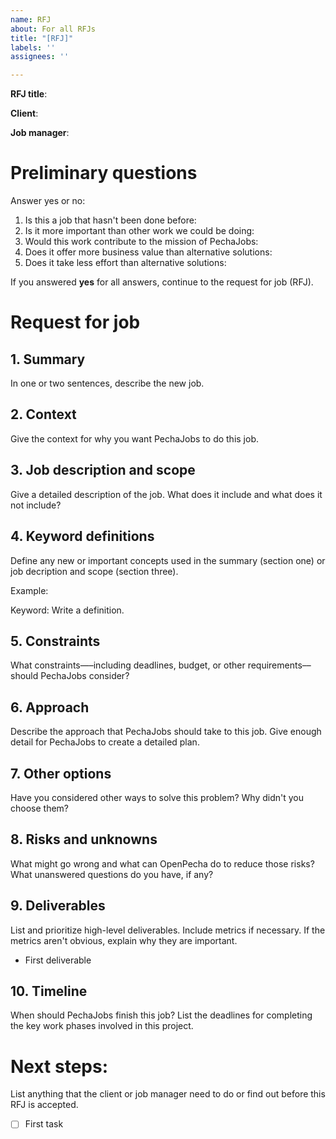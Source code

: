 ```yaml
---
name: RFJ
about: For all RFJs
title: "[RFJ]"
labels: ''
assignees: ''

---
```


**RFJ title**: 

**Client**: 

**Job manager**: 

# Preliminary questions
Answer yes or no:

1. Is this a job that hasn't been done before:
2. Is it more important than other work we could be doing:
3. Would this work contribute to the mission of PechaJobs:
4. Does it offer more business value than alternative solutions:
5. Does it take less effort than alternative solutions:

If you answered **yes** for all answers, continue to the request for job (RFJ).

# Request for job

## 1. Summary

In one or two sentences, describe the new job.

## 2. Context

Give the context for why you want PechaJobs to do this job.

## 3. Job description and scope

Give a detailed description of the job. What does it include and what does it not include?

## 4. Keyword definitions

Define any new or important concepts used in the summary (section one) or job decription and scope (section three).

Example:

Keyword: Write a definition.

## 5. Constraints

What constraints—–including deadlines, budget, or other requirements––should PechaJobs consider?

## 6. Approach

Describe the approach that PechaJobs should take to this job. Give enough detail for PechaJobs to create a detailed plan.

## 7. Other options

Have you considered other ways to solve this problem? Why didn't you choose them?

## 8. Risks and unknowns

What might go wrong and what can OpenPecha do to reduce those risks? What unanswered questions do you have, if any?

## 9. Deliverables

List and prioritize high-level deliverables. Include metrics if necessary. If the metrics aren't obvious, explain why they are important.

- First deliverable

## 10. Timeline

When should PechaJobs finish this job? List the deadlines for completing the key work phases involved in this project.

# Next steps:

List anything that the client or job manager need to do or find out before this RFJ is accepted.

- [ ] First task
